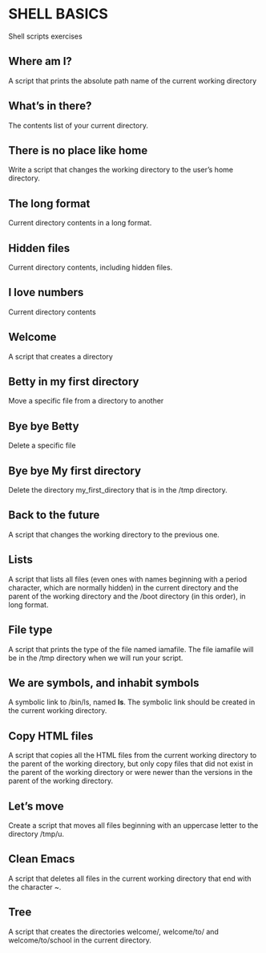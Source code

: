 # SHELL BASICS
Shell scripts exercises

## Where am I? 
A script that prints the absolute path name of the current working directory

## What’s in there?
The contents list of your current directory.

## There is no place like home 
Write a script that changes the working directory to the user’s home directory.

## The long format
Current directory contents in a long format.

## Hidden files
Current directory contents, including hidden files.

## I love numbers
Current directory contents

## Welcome
A script that creates a directory

## Betty in my first directory
Move a specific file from a directory to another

## Bye bye Betty
Delete a specific file

## Bye bye My first directory
Delete the directory my_first_directory that is in the /tmp directory.

## Back to the future
A script that changes the working directory to the previous one.

## Lists
A script that lists all files (even ones with names beginning with a period character, which are normally hidden) in the current directory and the parent of the working directory and the /boot directory (in this order), in long format.

## File type
A script that prints the type of the file named iamafile. The file iamafile will be in the /tmp directory when we will run your script.

## We are symbols, and inhabit symbols
A symbolic link to /bin/ls, named __ls__. The symbolic link should be created in the current working directory.

## Copy HTML files
A script that copies all the HTML files from the current working directory to the parent of the working directory, but only copy files that did not exist in the parent of the working directory or were newer than the versions in the parent of the working directory.

## Let’s move
Create a script that moves all files beginning with an uppercase letter to the directory /tmp/u.

## Clean Emacs
A script that deletes all files in the current working directory that end with the character ~.

## Tree
A script that creates the directories welcome/, welcome/to/ and welcome/to/school in the current directory.